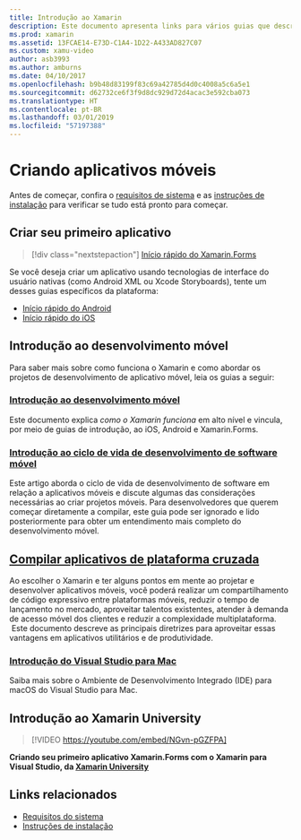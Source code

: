```yaml
---
title: Introdução ao Xamarin
description: Este documento apresenta links para vários guias que descrevem como começar no desenvolvimento do Xamarin. O conteúdo vinculado descreve como criar um primeiro aplicativo, fornece uma introdução geral ao desenvolvimento móvel e faz uma breve apresentação sobre treinamento no Xamarin University.
ms.prod: xamarin
ms.assetid: 13FCAE14-E73D-C1A4-1D22-A433AD827C07
ms.custom: xamu-video
author: asb3993
ms.author: amburns
ms.date: 04/10/2017
ms.openlocfilehash: b9b48d83199f83c69a42785d4d0c4008a5c6a5e1
ms.sourcegitcommit: d62732ce6f3f9d8dc929d72d4acac3e592cba073
ms.translationtype: HT
ms.contentlocale: pt-BR
ms.lasthandoff: 03/01/2019
ms.locfileid: "57197388"
---
```

# <a name="building-mobile-apps"></a>Criando aplicativos móveis

Antes de começar, confira o [requisitos de sistema](requirements.md) e as [instruções de instalação](~/get-started/installation/index.md) para verificar se tudo está pronto para começar.

## <a name="build-your-first-app"></a>Criar seu primeiro aplicativo

> [!div class="nextstepaction"]
> [Início rápido do Xamarin.Forms](~/get-started/quickstarts/single-page.md)

Se você deseja criar um aplicativo usando tecnologias de interface do usuário nativas (como Android XML ou Xcode Storyboards), tente um desses guias específicos da plataforma:

- [Início rápido do Android](~/android/get-started/hello-android/hello-android-quickstart.md)
- [Início rápido do iOS](~/ios/get-started/hello-ios/hello-ios-quickstart.md)

## <a name="getting-started-with-mobile-development"></a>Introdução ao desenvolvimento móvel

Para saber mais sobre como funciona o Xamarin e como abordar os projetos de desenvolvimento de aplicativo móvel, leia os guias a seguir:

### <a name="introduction-to-mobile-developmentcross-platformget-startedintroduction-to-mobile-developmentmd"></a>[Introdução ao desenvolvimento móvel](~/cross-platform/get-started/introduction-to-mobile-development.md)

Este documento explica *como o Xamarin funciona* em alto nível e vincula, por meio de guias de introdução, ao iOS, Android e Xamarin.Forms.

### <a name="introduction-to-the-mobile-software-development-lifecyclecross-platformget-startedintroduction-to-mobile-sdlcmd"></a>[Introdução ao ciclo de vida de desenvolvimento de software móvel](~/cross-platform/get-started/introduction-to-mobile-sdlc.md)

Este artigo aborda o ciclo de vida de desenvolvimento de software em relação a aplicativos móveis e discute algumas das considerações necessárias ao criar projetos móveis. Para desenvolvedores que querem começar diretamente a compilar, este guia pode ser ignorado e lido posteriormente para obter um entendimento mais completo do desenvolvimento móvel.

## <a name="building-cross-platform-applicationscross-platformapp-fundamentalsbuilding-cross-platform-applicationsindexmd"></a>[Compilar aplicativos de plataforma cruzada](~/cross-platform/app-fundamentals/building-cross-platform-applications/index.md)

Ao escolher o Xamarin e ter alguns pontos em mente ao projetar e desenvolver aplicativos móveis, você poderá realizar um compartilhamento de código expressivo entre plataformas móveis, reduzir o tempo de lançamento no mercado, aproveitar talentos existentes, atender à demanda de acesso móvel dos clientes e reduzir a complexidade multiplataforma. &nbsp;Este documento descreve as principais diretrizes para aproveitar essas vantagens em aplicativos utilitários e de produtividade.

### <a name="introducing-visual-studio-for-machttpsdocsmicrosoftcomvisualstudiomac"></a>[Introdução do Visual Studio para Mac](https://docs.microsoft.com/visualstudio/mac/)

Saiba mais sobre o Ambiente de Desenvolvimento Integrado (IDE) para macOS do Visual Studio para Mac.

## <a name="get-started-with-xamarin-university"></a>Introdução ao Xamarin University

> [!VIDEO https://youtube.com/embed/NGvn-pGZFPA]

**Criando seu primeiro aplicativo Xamarin.Forms com o Xamarin para Visual Studio, da [Xamarin University](https://university.xamarin.com)**

## <a name="related-links"></a>Links relacionados

- [Requisitos do sistema](requirements.md)
- [Instruções de instalação](~/get-started/installation/index.md)
